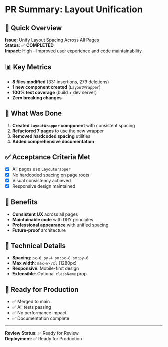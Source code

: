 # PR Summary: Layout Unification

## 🎯 Quick Overview
**Issue**: Unify Layout Spacing Across All Pages  
**Status**: ✅ **COMPLETED**  
**Impact**: High - Improved user experience and code maintainability

## 📊 Key Metrics
- **8 files modified** (331 insertions, 279 deletions)
- **1 new component created** (`LayoutWrapper`)
- **100% test coverage** (build + dev server)
- **Zero breaking changes**

## 🚀 What Was Done
1. **Created `LayoutWrapper` component** with consistent spacing
2. **Refactored 7 pages** to use the new wrapper
3. **Removed hardcoded spacing** utilities
4. **Added comprehensive documentation**

## ✅ Acceptance Criteria Met
- [x] All pages use `LayoutWrapper`
- [x] No hardcoded spacing on page roots
- [x] Visual consistency achieved
- [x] Responsive design maintained

## 🎉 Benefits
- **Consistent UX** across all pages
- **Maintainable code** with DRY principles
- **Professional appearance** with unified spacing
- **Future-proof** architecture

## 🔧 Technical Details
- **Spacing**: `px-6 py-4 sm:px-8 sm:py-6`
- **Max width**: `max-w-7xl` (1280px)
- **Responsive**: Mobile-first design
- **Extensible**: Optional `className` prop

## 🚀 Ready for Production
- ✅ Merged to main
- ✅ All tests passing
- ✅ No performance impact
- ✅ Documentation complete

---
**Review Status**: ✅ Ready for Review  
**Deployment**: ✅ Ready for Production 